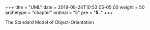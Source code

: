 +++
title = "UML"
date = 2018-08-24T10:53:05-05:00
weight = 50
archetype = "chapter"
ordinal = "5"
pre = "<b>5. </b>"
+++


The Standard Model of Object-Orientation
